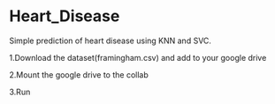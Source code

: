 # Heart_Disease
Simple prediction of heart disease using KNN and SVC.

1.Download the dataset(framingham.csv) and add to your google drive

2.Mount the google drive to the collab

3.Run 
